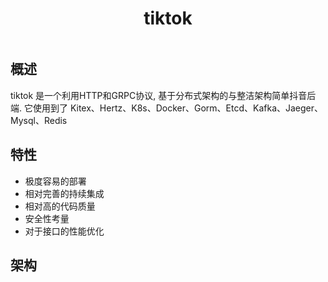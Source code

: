 <div align="center">
  <h1 style="display: inline-block; vertical-align: middle;">tiktok</h1>
</div>

## <a id="overview"></a>概述

tiktok 是一个利用HTTP和GRPC协议, 基于分布式架构的与整洁架构简单抖音后端. 它使用到了 Kitex、Hertz、K8s、Docker、Gorm、Etcd、Kafka、Jaeger、Mysql、Redis

## 特性
- 极度容易的部署
- 相对完善的持续集成
- 相对高的代码质量
- 安全性考量
- 对于接口的性能优化

## 架构
